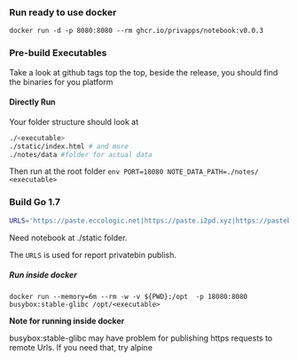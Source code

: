 ### Run ready to use docker
```
docker run -d -p 8080:8080 --rm ghcr.io/privapps/notebook:v0.0.3
```

### Pre-build Executables

Take a look at github tags top the top, beside the release, you should find the binaries for you platform

#### Directly Run
Your folder structure should look at
```bash
./<executable>
./static/index.html # and more
./notes/data #folder for actual data
```
Then run at the root folder
` env PORT=18080 NOTE_DATA_PATH=./notes/ <executable> `

### Build Go 1.7

```bash
URLS='https://paste.eccologic.net|https://paste.i2pd.xyz|https://pastebin.hot-chilli.net|https://pb.florian2833z.de|https://bin.moritz-fromm.de|https://paste.fizi.ca|https://pastebin.grey.pw|https://paste.tuxcloud.net|https://paste.taiga-san.net|https://vim.cx|https://privatebin.at|https://zerobin.farcy.me|https://snip.dssr.ch|https://bin.snopyta.org|https://paste.danielgorbe.com|https://pastebin.aquilenet.fr|https://pb.nwsec.de|https://wtf.roflcopter.fr/paste|https://paste.systemli.org|https://bin.acquia.com/' go run main.go
```
Need notebook at ./static folder. 

The `URLS` is used for report privatebin publish. 

##### Run inside docker
```
docker run --memory=6m --rm -w -v ${PWD}:/opt  -p 18080:8080 busybox:stable-glibc /opt/<executable>
```

**Note for running inside docker**

busybox:stable-glibc may have problem for publishing https requests to remote Urls. If you need that, try alpine